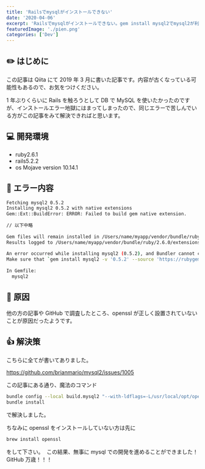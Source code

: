 ```yaml
---
title: 'Railsでmysqlがインストールできない'
date: '2020-04-06'
excerpt: 'Railsでmysqlがインストールできない。gem install mysql2でmysql2が利用できない場合には。この記事は2019年3月に書いた記事です。'
featuredImage: './pien.png'
categories: ['Dev']
---
```


## ✏️ はじめに

この記事は Qiita にて 2019 年 3 月に書いた記事です。内容が古くなっている可能性もあるので、お気をつけください。

1 年ぶりくらいに Rails を触ろうとして DB で MySQL を使いたかったのですが、インストールエラー地獄にはまってしまったので、同じエラーで苦しんでいる方がこの記事をみて解決できればと思います。

## 💻 開発環境

- ruby2.6.1
- rails5.2.2
- os Mojave version 10.14.1

## 🚫 エラー内容

```sh
Fetching mysql2 0.5.2
Installing mysql2 0.5.2 with native extensions
Gem::Ext::BuildError: ERROR: Failed to build gem native extension.
​
// 以下中略
​
Gem files will remain installed in /Users/name/myapp/vendor/bundle/ruby/2.6.0/gems/mysql2-0.5.2 for inspection.
Results logged to /Users/name/myapp/vendor/bundle/ruby/2.6.0/extensions/x86_64-darwin-18/2.6.0-static/mysql2-0.5.2/gem_make.out
​
An error occurred while installing mysql2 (0.5.2), and Bundler cannot continue.
Make sure that `gem install mysql2 -v '0.5.2' --source 'https://rubygems.org/'` succeeds before bundling.
​
In Gemfile:
  mysql2
```

## 🤔 原因

他の方の記事や GitHub で調査したところ、openssl が正しく設置されていないことが原因だったようです。

## 👍 解決策

こちらに全てが書いてありました。

https://github.com/brianmario/mysql2/issues/1005

この記事にある通り、魔法のコマンド

```sh
bundle config --local build.mysql2 "--with-ldflags=-L/usr/local/opt/openssl/lib --with-cppflags=-I/usr/local/opt/openssl/include"
bundle install
```

で解決しました。
​

ちなみに openssl をインストールしていない方は先に

```sh
brew install openssl
```

をして下さい。
​
この結果、無事に mysql での開発を進めることができました！
GitHub 万歳！！！
